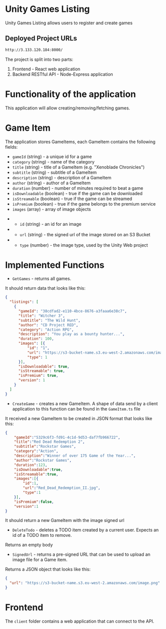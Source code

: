 # Unity Games Listing

Unity Games Listing allows users to register and create games

## Deployed Project URLs

```bash
http://3.133.120.184:8000/
```

The project is split into two parts:
1. Frontend - React web application
2. Backend RESTful API - Node-Express application

# Functionality of the application

This application will allow creating/removing/fetching games.

# Game Item

The application stores GameItems, each GameItem contains the following fields:

* `gameId` (string) - a unique id for a game
* `category` (string) - name of the category
* `title` (string) - title of a GameItem (e.g. "Xenoblade Chronicles")
* `subtitle` (string) - subtitle of a GameItem
* `description` (string) - description of a GameItem
* `author` (string) - author of a GameItem
* `duration` (number) - number of minutes required to beat a game
* `isDownloadable` (boolean) - true if the game can be downloaded
* `isStreamable` (boolean) - true if the game can be streamed
* `isPremium` (boolean) - true if the game belongs to the premium service
* `images` (array) - array of image objects
-  * `id` (string) - an id for an image
-  * `url` (string) - the signed url of the image stored on an S3 Bucket
-  * `type` (number) - the image type, used by the Unity Web project

# Implemented Functions

* `GetGames` - returns all games.

It should return data that looks like this:

```json
{
  "listings": [
    {
      "gameId": "38cdfad2-e110-4bce-8676-a3faaa6e38c7",
      "title": "Witcher 3",
      "subtitle": "The Wild Hunt",
      "author": "CD Project RED",
      "category": "Action RPG",
      "description": "You play as a bounty hunter...",
      "duration": 100,
      "images": [{
          "id": "1",
          "url": "https://s3-bucket-name.s3.eu-west-2.amazonaws.com/image.png",
          "type": 1
      }],
      "isDownloadable": true,
      "isStreamable": true,
      "isPremium": true,
      "version": 1
    }
  ]
}
```

* `CreateGame` - creates a new GameItem. A shape of data send by a client application to this function can be found in the `GameItem.ts` file

It received a new GameItem to be created in JSON format that looks like this:

```json
{
    "gameId":"5329c6f3-fd91-4c1d-9d53-daf7fb966722",
    "title":"Red Dead Redemption 2",
    "subtitle":"Rockstar Games",
    "category":"Action",
    "description":"Winner of over 175 Game of the Year...",
    "author":"Rockstar Games",
    "duration":123,
    "isDownloadable":true,
    "isStreamable":true,
    "images":[{
        "id":1,
        "url":"Red_Dead_Redemption_II.jpg",
        "type":1
    }],
    "isPremium":false,
    "version":1
}
```

It should return a new GameItem with the image signed url

* `DeleteTodo` - deletes a TODO item created by a current user. Expects an id of a TODO item to remove.

Returns an empty body

* `SignedUrl` - returns a pre-signed URL that can be used to upload an image file for a Game item.

Returns a JSON object that looks like this:

```json
{
  "url": "https://s3-bucket-name.s3.eu-west-2.amazonaws.com/image.png"
}
```

# Frontend

The `client` folder contains a web application that can connect to the API.

